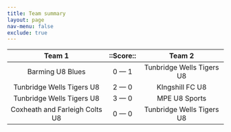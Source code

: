 ```yaml
---
title: Team summary
layout: page
nav-menu: false
exclude: true
---
```




|             Team 1             |  ::Score::  |          Team 2           |
|:------------------------------:|:-----------:|:-------------------------:|
|        Barming U8 Blues        | 0 &mdash; 1 | Tunbridge Wells Tigers U8 |
|   Tunbridge Wells Tigers U8    | 2 &mdash; 0 |      KIngshill FC U8      |
|   Tunbridge Wells Tigers U8    | 3 &mdash; 0 |       MPE U8 Sports       |
| Coxheath and Farleigh Colts U8 | 0 &mdash; 0 | Tunbridge Wells Tigers U8 |

 <br /><br /><br />